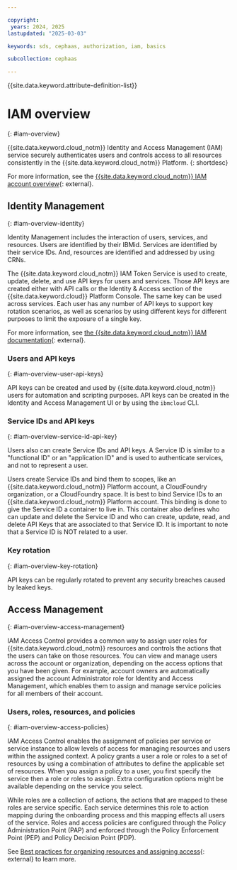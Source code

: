 ```yaml
---

copyright:
 years: 2024, 2025
lastupdated: "2025-03-03"

keywords: sds, cephaas, authorization, iam, basics

subcollection: cephaas

---
```


{{site.data.keyword.attribute-definition-list}}

# IAM overview
{: #iam-overview}

{{site.data.keyword.cloud_notm}} Identity and Access Management (IAM) service securely authenticates users and controls access to all resources consistently in the {{site.data.keyword.cloud_notm}} Platform.
{: shortdesc}

For more information, see the [{{site.data.keyword.cloud_notm}} IAM account overview](/docs/account?topic=account-overview){: external}.

## Identity Management
{: #iam-overview-identity}

Identity  Management includes the interaction of users, services, and resources. Users are identified by their IBMid. Services are identified by their service IDs. And, resources are identified and addressed by using CRNs.

The {{site.data.keyword.cloud_notm}} IAM Token Service is used to create, update, delete, and use API keys for users and services. Those API keys are created either with API calls or the Identity & Access section of the {{site.data.keyword.cloud}} Platform Console. The same key can be used across services. Each user has any number of API keys to support key rotation scenarios, as well as scenarios by using different keys for different purposes to limit the exposure of a single key.

For more information, see [the {{site.data.keyword.cloud_notm}} IAM documentation](/docs/account?topic=account-iamoverview#iamoverview){: external}.

### Users and API keys
{: #iam-overview-user-api-keys}

API keys can be created and used by {{site.data.keyword.cloud_notm}} users for automation and scripting purposes. API keys can be created in the Identity and Access Management UI or by using the `ibmcloud` CLI.

### Service IDs and API keys
{: #iam-overview-service-id-api-key}

Users also can create Service IDs and API keys. A Service ID is similar to a "functional ID" or an "application ID" and is used to authenticate services, and not to represent a user.

Users create Service IDs and bind them to scopes, like an {{site.data.keyword.cloud_notm}} Platform account, a CloudFoundry organization, or a CloudFoundry space. It is best to bind Service IDs to an {{site.data.keyword.cloud_notm}} Platform account. This binding is done to give the Service ID a container to live in. This container also defines who can update and delete the Service ID and who can create, update, read, and delete API Keys that are associated to that Service ID. It is important to note that a Service ID is NOT related to a user.

### Key rotation
{: #iam-overview-key-rotation}

API keys can be regularly rotated to prevent any security breaches caused by leaked keys.

## Access Management
{: #iam-overview-access-management}

IAM Access Control provides a common way to assign user roles for {{site.data.keyword.cloud_notm}} resources and controls the actions that the users can take on those resources. You can view and manage users across the account or organization, depending on the access options that you have been given. For example, account owners are automatically assigned the account Administrator role for Identity and Access Management, which enables them to assign and manage service policies for all members of their account.

### Users, roles, resources, and policies
{: #iam-overview-access-policies}

IAM Access Control enables the assignment of policies per service or service instance to allow levels of access for managing resources and users within the assigned context. A policy grants a user a role or roles to a set of resources by using a combination of attributes to define the applicable set of resources. When you assign a policy to a user, you first specify the service then a role or roles to assign. Extra configuration options might be available depending on the service you select.

While roles are a collection of actions, the actions that are mapped to these roles are service specific. Each service determines this role to action mapping during the onboarding process and this mapping effects all users of the service. Roles and access policies are configured through the Policy Administration Point (PAP) and enforced through the Policy Enforcement Point (PEP) and Policy Decision Point (PDP).

See [Best practices for organizing resources and assigning access](/docs/account?topic=account-account_setup){: external} to learn more.
